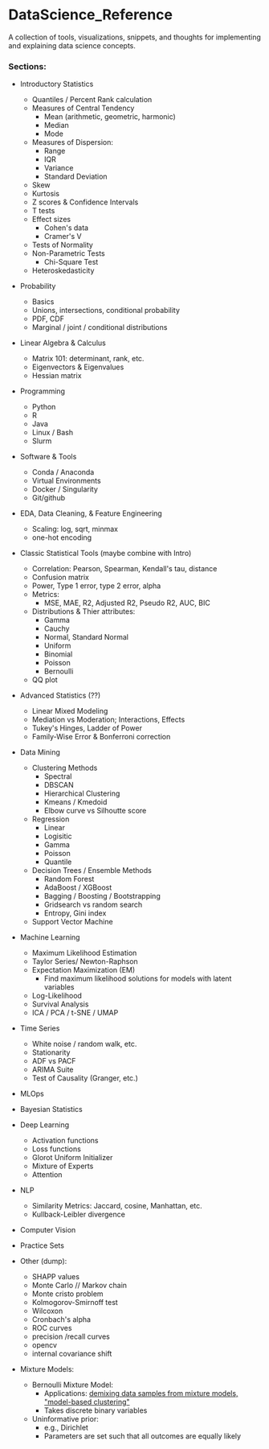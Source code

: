 # DataScience_Reference

A collection of tools, visualizations, snippets, and thoughts for implementing and explaining data science concepts. 

### Sections:
- Introductory Statistics
   - Quantiles / Percent Rank calculation
   - Measures of Central Tendency
      - Mean (arithmetic, geometric, harmonic)
      - Median
      - Mode
   - Measures of Dispersion:
      - Range
      - IQR
      - Variance
      - Standard Deviation
   - Skew
   - Kurtosis
   - Z scores & Confidence Intervals
   - T tests
   - Effect sizes
      - Cohen's data
      - Cramer's V
   - Tests of Normality
   - Non-Parametric Tests 
      - Chi-Square Test
   - Heteroskedasticity
- Probability
   - Basics
   - Unions, intersections, conditional probability
   - PDF, CDF
   - Marginal / joint / conditional distributions
- Linear Algebra & Calculus
   - Matrix 101: determinant, rank, etc.
   - Eigenvectors & Eigenvalues
   - Hessian matrix 
- Programming
   - Python
   - R
   - Java
   - Linux / Bash
   - Slurm
- Software & Tools
   - Conda / Anaconda
   - Virtual Environments
   - Docker / Singularity
   - Git/github
- EDA, Data Cleaning, & Feature Engineering  
   - Scaling: log, sqrt, minmax
   - one-hot encoding
- Classic Statistical Tools (maybe combine with Intro)
   - Correlation: Pearson, Spearman, Kendall's tau, distance
   - Confusion matrix
   - Power, Type 1 error, type 2 error, alpha
   - Metrics:
      - MSE, MAE, R2, Adjusted R2, Pseudo R2, AUC, BIC
   - Distributions & Thier attributes:
      - Gamma
      - Cauchy
      - Normal, Standard Normal
      - Uniform
      - Binomial 
      - Poisson
      - Bernoulli
   - QQ plot
- Advanced Statistics (??)
   - Linear Mixed Modeling
   - Mediation vs Moderation; Interactions, Effects
   - Tukey's Hinges, Ladder of Power
   - Family-Wise Error & Bonferroni correction
- Data Mining
   - Clustering Methods
      - Spectral
      - DBSCAN
      - Hierarchical Clustering
      - Kmeans / Kmedoid
      - Elbow curve vs Silhoutte score
   - Regression
      - Linear
      - Logisitic
      - Gamma
      - Poisson
      - Quantile
   - Decision Trees / Ensemble Methods
      - Random Forest
      - AdaBoost / XGBoost
      - Bagging / Boosting / Bootstrapping
      - Gridsearch vs random search
      - Entropy, Gini index
   - Support Vector Machine
- Machine Learning
   - Maximum Likelihood Estimation
   - Taylor Series/ Newton-Raphson
   - Expectation Maximization (EM)
      - Find maximum likelihood solutions for models with latent variables
   - Log-Likelihood
   - Survival Analysis
   - ICA / PCA / t-SNE / UMAP
- Time Series
   - White noise / random walk, etc. 
   - Stationarity
   - ADF vs PACF
   - ARIMA Suite
   - Test of Causality (Granger, etc.)
- MLOps
- Bayesian Statistics
- Deep Learning
   - Activation functions
   - Loss functions
   - Glorot Uniform Initializer
   - Mixture of Experts
   - Attention
- NLP
   - Similarity Metrics: Jaccard, cosine, Manhattan, etc. 
   - Kullback-Leibler divergence
- Computer Vision
- Practice Sets

- Other (dump):
   - SHAPP values
   - Monte Carlo // Markov chain
   - Monte cristo problem
   - Kolmogorov-Smirnoff test
   - Wilcoxon
   - Cronbach's alpha
   - ROC curves
   - precision /recall curves
   - opencv
   - internal covariance shift
   

- Mixture Models:
   - Bernoulli Mixture Model: 
      - Applications: [demixing data samples from mixture models, "model-based clustering"](https://doi.org/10.3150/19-BEJ1173)
      - Takes discrete binary variables 
   - Uninformative prior:
      - e.g., Dirichlet
      - Parameters are set such that all outcomes are equally likely
